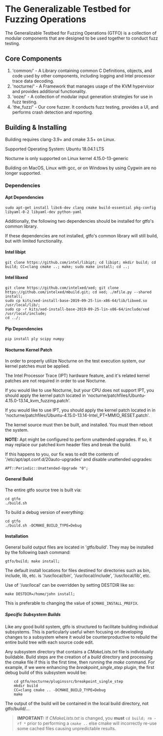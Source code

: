 <!--
DISTRIBUTION STATEMENT A. Approved for public release. Distribution is unlimited.

This material is based upon work supported by the Department of the Air Force under Air Force Contract No. FA8702-15-D-0001. Any opinions, findings, conclusions or recommendations expressed in this material are those of the author(s) and do not necessarily reflect the views of the Department of the Air Force.

© 2019 Massachusetts Institute of Technology.
 
Subject to FAR52.227-11 Patent Rights - Ownership by the contractor (May 2014)
 
The software/firmware is provided to you on an As-Is basis
 
Delivered to the U.S. Government with Unlimited Rights, as defined in DFARS Part 252.227-7013 or 7014 (Feb 2014). Notwithstanding any copyright notice, U.S. Government rights in this work are defined by DFARS 252.227-7013 or DFARS 252.227-7014 as detailed above. Use of this work other than as specifically authorized by the U.S. Government may violate any copyrights that exist in this work.
-->

# The Generalizable Testbed for Fuzzing Operations

The Generalizable Testbed for Fuzzing Operations (GTFO) is a collection of modular components that are designed to be used together to conduct fuzz testing.

## Core Components

1. 'common/' - A Library containing common C Definitions, objects, and code used by other components, including logging  and Intel processor trace data decoding.
2. 'nocturne/' - A Framework that manages usage of the KVM hypervisor and provides additional functionality.
3. 'ooze/' - A collection of modular input generation strategies for use in fuzz testing.
4. 'the_fuzz/' - Our core fuzzer. It conducts fuzz testing, provides a UI, and performs crash detection and reporting.

## Building & Installing

Building requires clang-3.9+ and cmake 3.5+ on Linux.
 
Supported Operating System: Ubuntu 18.04.1 LTS

Nocturne is only supported on Linux kernel 4.15.0-13-generic

Building on MacOS, Linux with gcc, or on Windows by using Cygwin are no longer supported.

### Dependencies

#### Apt Dependencies
```shell script
sudo apt-get install libc6-dev clang cmake build-essential pkg-config libyaml-0-2 libyaml-dev python-yaml
```

Additionally, the following two dependencies should be installed for gtfo's common library.

If these dependencies are not installed, gtfo's common library will still build, but with limited functionality.

#### Intel libipt
```shell script
git clone https://github.com/intel/libipt; cd libipt; mkdir build; cd build; CC=clang cmake ..; make; sudo make install; cd ..;

```

#### Intel libxed
```shell script
git clone https://github.com/intelxed/xed; git clone https://github.com/intelxed/mbuild.git; cd xed; ./mfile.py --shared install;
sudo cp kits/xed-install-base-2019-09-25-lin-x86-64/lib/libxed.so /usr/local/lib/;
sudo cp -r kits/xed-install-base-2019-09-25-lin-x86-64/include/xed /usr/local/include;
cd ../;
```

#### Pip Dependencies
```shell script
pip install ply scipy numpy

```

#### Nocturne Kernel Patch

In order to properly utilize Nocturne on the test execution system, our kernel patches must be applied.

The Intel Processor Trace (IPT) hardware feature, and it's related kernel patches are not required in order to use Nocturne.

If you would like to use Nocturne, but your CPU does not support IPT, you should apply the kernel patch located in 'nocturne/patchfiles/Ubuntu-4.15.0-13.14\_kvm\_fuzzing.patch'.

If you would like to use IPT, you should apply the kernel patch located in in 'nocturne/patchfiles/Ubuntu-4.15.0-13.14-Intel\_PT\+MMIO\_RESET.patch'.
 
The kernel source must then be built, and installed. You must then reboot the system.

__NOTE:__ Apt might be configured to perform unattended upgrades. If so, it may replace our patched kvm header files and break the build.

If this happens to you, our fix was to edit the contents of '/etc/apt/apt.conf.d/20auto-upgrades' and disable unattended upgrades:

```text
APT::Periodic::Unattended-Upgrade "0";
```

#### General Build

The entire gtfo source tree is built via:

```shell script
cd gtfo
./build.sh
```

To build a debug version of everything:

```shell script
cd gtfo
./build.sh -DCMAKE_BUILD_TYPE=Debug
```

#### Installation

General build output files are located in 'gtfo/build'. They may be installed by the following bash command:

```shell script
gtfo/build; make install;
```
The default install locations for files destined for directories such as bin, include, lib, etc. is '/usr/local/bin', '/usr/local/include', '/usr/local/lib', etc.

Use of '/usr/local' can be overridden by setting DESTDIR like so:
 
```shell script
make DESTDIR=/home/john install;
```

This is preferable to changing the value of `$CMAKE_INSTALL_PREFIX`.


##### Specific Subsystem Builds

Like any good build system, gtfo is structured to facilitate building individual subsystems. This is particularly useful when focusing on developing changes to a subsystem where it would be counterproductive to rebuild the entire build tree with each source code edit.

Any subsystem directory that contains a _CMakeLists.txt_ file is individually buildable. Build steps are the creation of a _build_ directory and processing the cmake file if this is the first time, then running the _make_ command. For example, if we were enhancing the _breakpoint\_single\_step_ plugin, the first debug build of this subsystem would be:

```shell script
	cd gtfo/nocturne/pluginssrc/breakpoint_single_step
	mkdir build
	CC=clang cmake .. -DCMAKE_BUILD_TYPE=Debug
	make
```

The output of the build will be contained in the local build directory, not gtfo/build/...


>__IMPORTANT:__ If _CMakeLists.txt_ is changed, you __must__ ```cd build; rm -rf *``` prior to performing a ```cmake ..``` else cmake will incorrectly re-use some cached files causing unpredictable results.
